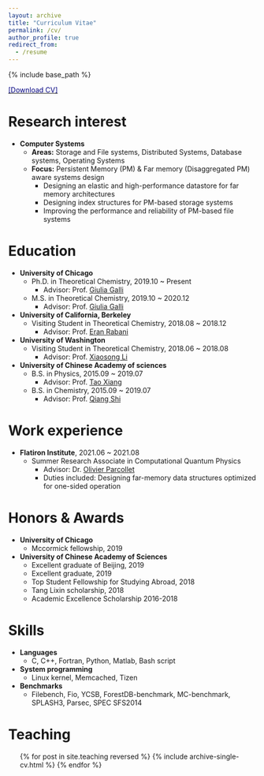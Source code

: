 ```yaml
---
layout: archive
title: "Curriculum Vitae"
permalink: /cv/
author_profile: true
redirect_from:
  - /resume
---
```


{% include base_path %}

[<span style="color:navy">[Download CV]</span>](http://sekwonlee.github.io/files/cv.pdf)

Research interest
=====
* <b>Computer Systems</b>
  * <b>Areas:</b> Storage and File systems, Distributed Systems, Database systems, Operating Systems
  * <b>Focus:</b> Persistent Memory (PM) & Far memory (Disaggregated PM) aware systems design
      * Designing an elastic and high-performance datastore for far memory architectures
      * Designing index structures for PM-based storage systems
      * Improving the performance and reliability of PM-based file systems

Education
======
* <b>University of Chicago</b>
  * Ph.D. in Theoretical Chemistry, 2019.10 ~ Present
    * Advisor: Prof. [Giulia Galli](https://galligroup.uchicago.edu/People/galli.php)
  * M.S. in Theoretical Chemistry, 2019.10 ~ 2020.12
    * Advisor: Prof. [Giulia Galli](https://galligroup.uchicago.edu/People/galli.php)
* <b>University of California, Berkeley</b>
  * Visiting Student in Theoretical Chemistry,  2018.08 ~ 2018.12
    * Advisor: Prof. [Eran Rabani](http://www.cchem.berkeley.edu/ergrp/#/eran)
* <b>University of Washington</b>
  * Visiting Student in Theoretical Chemistry,  2018.06 ~ 2018.08
    * Advisor: Prof. [Xiaosong Li](https://chem.washington.edu/people/xiaosong-li)
* <b>University of Chinese Academy of sciences</b>
  * B.S. in Physics, 2015.09 ~ 2019.07
    * Advisor: Prof. [Tao Xiang](http://txiang.iphy.ac.cn)
  * B.S. in Chemistry, 2015.09 ~ 2019.07
    * Advisor: Prof. [Qiang Shi](https://www.researchgate.net/profile/Qiang-Shi-5)
   
Work experience
======
* <b>Flatiron Institute</b>, 2021.06 ~ 2021.08
  * Summer Research Associate in Computational Quantum Physics
    * Advisor: Dr. [Olivier Parcollet](https://www.simonsfoundation.org/people/olivier-parcollet)
    * Duties included: Designing far-memory data structures optimized for one-sided operation

<!-- Work experience
======
* <b>Research Associate Intern</b>, 06.2019~08.2019
  * Hewlett Packard Labs, Palo Alto, CA, US
  * Duties included: Designing far-memory data structures optimized for one-sided operation
  * Mentors: Kimberly Keeton and Sharad Singhal

* <b>Researcher</b>, 03.2018~07.2018
  * UNIST (Ulsan National Institute of Science & Technology), Ulsan, South Korea
  * Duties included: Providing the compiler-directed crash consistency for PM-based systems
  * Supervisor: Sam H. Noh

* <b>Research Associate Intern</b>, 06.2017~09.2017
  * Hewlett Packard Labs, Palo Alto, CA, US
  * Duties included: Designing DRAM cache for key-value stores working on Fabric-attached memory
  * Mentors: Kimberly Keeton, Haris Volos, and Yupu Zhang

* <b>Researcher</b>, 10.2015~02.2016
  * UNIST (Ulsan National Institute of Science & Technology), Ulsan, South Korea
  * Duties included: Analyzing PM-based file system (PMFS) and evaluating its performance
  * Supervisor: Sam H. Noh

* <b>Republic of Korea Army</b>, 08.2010~05.2012 -->

Honors & Awards
======
* <b>University of Chicago</b>
  * Mccormick fellowship, 2019
* <b>University of Chinese Academy of Sciences</b>
  * Excellent graduate of Beijing, 2019
  * Excellent graduate, 2019
  * Top Student Fellowship for Studying Abroad, 2018
  * Tang Lixin scholarship, 2018
  * Academic Excellence Scholarship 2016-2018


<!-- * <b>2021 Microsoft Research PhD Fellowship</b>, 2021~2023 -->

<!-- Publications
======
  <ul>{% for post in site.publications reversed %}
    {% include archive-single-cv.html %}
  {% endfor %}</ul> -->

Skills
======
* <b>Languages</b>
  * C, C++, Fortran, Python, Matlab, Bash script
* <b>System programming</b>
  * Linux kernel, Memcached, Tizen
* <b>Benchmarks</b>
  * Filebench, Fio, YCSB, ForestDB-benchmark, MC-benchmark, SPLASH3, Parsec, SPEC SFS2014

Teaching
======
  <ul>{% for post in site.teaching reversed %}
    {% include archive-single-cv.html %}
  {% endfor %}</ul>

